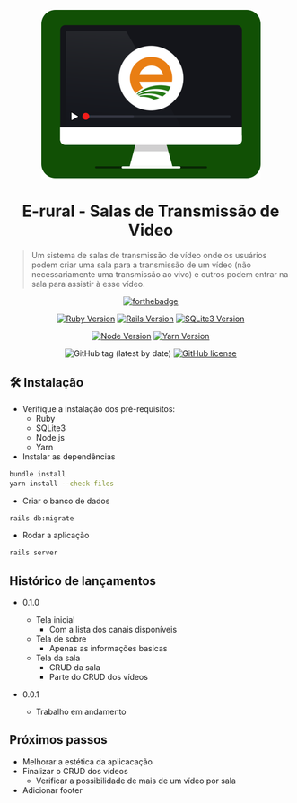 <p align="center">
    <img src="public/erural-videos-logo.png" height="300"  alt="Unform" />
</p>

<h1 align="center">
    E-rural - Salas de Transmissão de Video
</h1>

> Um sistema de salas de transmissão de vídeo onde os usuários podem criar uma sala para a transmissão de um vídeo (não necessariamente uma transmissão ao vivo) e outros podem entrar na sala para assistir à esse vídeo.

<div align="center">

[![forthebadge](https://forthebadge.com/images/badges/made-with-ruby.svg)]()

[![Ruby Version][ruby-image]][ruby-url]
[![Rails Version][rails-image]][rails-url]
[![SQLite3 Version][sqlite3-image]][sqlite3-url]

[![Node Version][node-image]][node-url]
[![Yarn Version][yarn-image]][yarn-url]

![GitHub tag (latest by date)](https://img.shields.io/github/v/tag/ramonmeira/erural-salas-transmissao)
[![GitHub license](https://img.shields.io/badge/license-MIT-blue.svg?style=flat-square)](https://choosealicense.com/licenses/mit/)

</div>

## 🛠 Instalação

- Verifique a instalação dos pré-requisitos:
  - Ruby
  - SQLite3
  - Node.js
  - Yarn
- Instalar as dependências

```sh
bundle install
yarn install --check-files
```

- Criar o banco de dados

```sh
rails db:migrate
```

- Rodar a aplicação

```sh
rails server
```

## Histórico de lançamentos

- 0.1.0

  - Tela inicial
    - Com a lista dos canais disponíveis
  - Tela de sobre
    - Apenas as informações basicas
  - Tela da sala
    - CRUD da sala
    - Parte do CRUD dos vídeos

- 0.0.1
  - Trabalho em andamento

## Próximos passos

- Melhorar a estética da aplicacação
- Finalizar o CRUD dos vídeos
  - Verificar a possibilidade de mais de um vídeo por sala
- Adicionar footer

[ruby-image]: https://img.shields.io/static/v1?label=ruby&message=3.0.2p107&color=orange
[ruby-url]: https://www.ruby-lang.org/pt/
[rails-image]: https://img.shields.io/static/v1?label=rails&message=6.1.4&color=orange
[rails-url]: #
[sqlite3-image]: https://img.shields.io/static/v1?label=sqlite3&message=3.7.15.2&color=orange
[sqlite3-url]: https://www.sqlite.org/index.html
[node-image]: https://img.shields.io/static/v1?label=node&message=v14.17.3&color=orange
[node-url]: https://nodejs.org/en/download/
[yarn-image]: https://img.shields.io/static/v1?label=yarn&message=1.22.10&color=orange
[yarn-url]: https://classic.yarnpkg.com/en/docs/install#windows-stable
